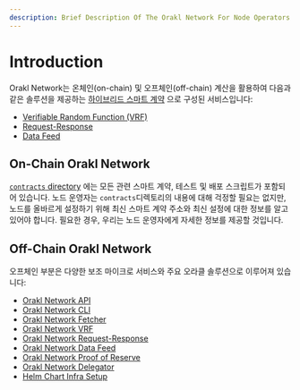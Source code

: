 ```yaml
---
description: Brief Description Of The Orakl Network For Node Operators
---
```


# Introduction

Orakl Network는 온체인(on-chain) 및 오프체인(off-chain) 계산을 활용하여 다음과 같은 솔루션을 제공하는 [하이브리드 스마트 계약](https://blog.chain.link/hybrid-smart-contracts-explained/) 으로 구성된 서비스입니다:

* [Verifiable Random Function (VRF)](../developers-guide/vrf.md)
* [Request-Response](../developers-guide/request-response.md)
* [Data Feed](../developers-guide/data-feed.md)

## On-Chain Orakl Network

[`contracts` directory](https://github.com/Bisonai/orakl/tree/master/contracts) 에는 모든 관련 스마트 계약, 테스트 및 배포 스크립트가 포함되어 있습니다. 노드 운영자는 `contracts`디렉토리의 내용에 대해 걱정할 필요는 없지만, 노드를 올바르게 설정하기 위해 최신 스마트 계약 주소와 최신 설정에 대한 정보를 알고 있어야 합니다. 필요한 경우, 우리는 노드 운영자에게 자세한 정보를 제공할 것입니다.

## Off-Chain Orakl Network

오프체인 부분은 다양한 보조 마이크로 서비스와 주요 오라클 솔루션으로 이루어져 있습니다:

* [Orakl Network API](api.md)
* [Orakl Network CLI](cli/)
* [Orakl Network Fetcher](fetcher.md)
* [Orakl Network VRF](vrf.md)
* [Orakl Network Request-Response](request-response.md)
* [Orakl Network Data Feed](data-feed.md)
* [Orakl Network Proof of Reserve](proof-of-reserve.md)
* [Orakl Network Delegator](delegator.md)
* [Helm Chart Infra Setup](helmchart.md)

